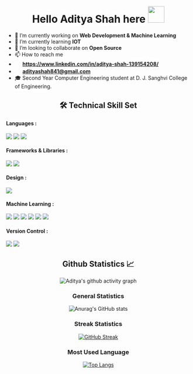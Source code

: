 
<h1 align="center"> Hello Aditya Shah here <img src="https://raw.githubusercontent.com/NoobMahbub/NoobMahbub/main/Wave.gif" width="45vh" height:"45vh"/> </h1>


  - 🔭 I’m currently working on **Web Development & Machine Learning** 
  - 🌱 I’m currently learning **IOT**
  - 👯 I’m looking to collaborate on **Open Source**
  - 📫 How to reach me 
  - <img src='https://img.shields.io/badge/LinkedIn-0077B5?style=for-the-badge&logo=linkedin&logoColor=white' height="17"/> **https://www.linkedin.com/in/aditya-shah-139154208/**
  - <img src= 'https://img.shields.io/badge/Gmail-D14836?style=for-the-badge&logo=gmail&logoColor=white' height="17"/> **adityashah841@gmail.com**
  - 🎓 Second Year Computer Engineering student at D. J. Sanghvi College of Engineering.
  
### <h2 align="center">🛠️ Technical Skill Set</h2>
 <h4>Languages :</h4> 
  
 <img src="https://camo.githubusercontent.com/6cbecd63a9a8f83ee186885c446938820ffa8304942a284ee6e1e2acb2bfd822/68747470733a2f2f696d672e736869656c64732e696f2f62616467652f6a6176612d2532334544384230302e7376673f7374796c653d666f722d7468652d6261646765266c6f676f3d6a617661266c6f676f436f6c6f723d7768697465" />  <img src='https://camo.githubusercontent.com/5859172b2d0854f4d70d35118ae1fbb8d92f967ea654f1bb1bdae4a346d03926/68747470733a2f2f696d672e736869656c64732e696f2f62616467652f632d2532333030353939432e7376673f7374796c653d666f722d7468652d6261646765266c6f676f3d63266c6f676f436f6c6f723d7768697465'/> <img src='https://camo.githubusercontent.com/a1b2dac5667822ee0d98ae6d799da61987fd1658dfeb4d2ca6e3c99b1535ebd8/68747470733a2f2f696d672e736869656c64732e696f2f62616467652f707974686f6e2d3336373041303f7374796c653d666f722d7468652d6261646765266c6f676f3d707974686f6e266c6f676f436f6c6f723d666664643534'/>
 
 <h4>Frameworks & Libraries :</h4> 
 
 
 <img src='https://camo.githubusercontent.com/b92df6010fa9372dafa7b14aa96fe86d6a8c9175fbc8253b3c044aaa004ecf7e/68747470733a2f2f696d672e736869656c64732e696f2f62616467652f416e61636f6e64612d2532333434413833332e7376673f7374796c653d666f722d7468652d6261646765266c6f676f3d616e61636f6e6461266c6f676f436f6c6f723d7768697465'/> <img src='https://img.shields.io/badge/MySQL-00000F?style=for-the-badge&logo=mysql&logoColor=white'/>
 
 <h4>Design :</h4>
 <img src='https://aleen42.github.io/badges/src/photoshop.svg'/>
 
 <h4>Machine Learning :</h4> 
 
 <img src='https://camo.githubusercontent.com/96796a43b2c70f9c57f3ad251efd2073b828ab3037e4af502c7c409f9564d2b7/68747470733a2f2f696d672e736869656c64732e696f2f62616467652f4b657261732d2532334430303030302e7376673f7374796c653d666f722d7468652d6261646765266c6f676f3d4b65726173266c6f676f436f6c6f723d7768697465'/> <img src='https://camo.githubusercontent.com/a1c5e9056e3be1e1058d8517b025af60f61f75395a78245776db71a7703aff9c/68747470733a2f2f696d672e736869656c64732e696f2f62616467652f6e756d70792d2532333031333234332e7376673f7374796c653d666f722d7468652d6261646765266c6f676f3d6e756d7079266c6f676f436f6c6f723d7768697465'/> <img src='https://camo.githubusercontent.com/f737c8a9e60949e59f80fcca0b0019df76efb3c8ae56d38736bb93e44b447000/68747470733a2f2f696d672e736869656c64732e696f2f62616467652f70616e6461732d2532333135303435382e7376673f7374796c653d666f722d7468652d6261646765266c6f676f3d70616e646173266c6f676f436f6c6f723d7768697465'/> <img src='https://camo.githubusercontent.com/2f9c3edd9ff2d48dd262b930c3f5faf9d5956ae61661f2df1d4c941f143d36c8/68747470733a2f2f696d672e736869656c64732e696f2f62616467652f506c6f746c792d2532333346344637352e7376673f7374796c653d666f722d7468652d6261646765266c6f676f3d706c6f746c79266c6f676f436f6c6f723d7768697465'/>  <img src='https://camo.githubusercontent.com/5e8b6493343a841ed161f1862e7de688f67ba8809ad0a76a8f04af618ab2c3bf/68747470733a2f2f696d672e736869656c64732e696f2f62616467652f7363696b69742d2d6c6561726e2d2532334637393331452e7376673f7374796c653d666f722d7468652d6261646765266c6f676f3d7363696b69742d6c6561726e266c6f676f436f6c6f723d7768697465'/> <img src='https://camo.githubusercontent.com/fec001b73f0253a3b7036f8cd5135d35797f0db64e9399903fc62e588e15ef43/68747470733a2f2f696d672e736869656c64732e696f2f62616467652f54656e736f72466c6f772d2532334646364630302e7376673f7374796c653d666f722d7468652d6261646765266c6f676f3d54656e736f72466c6f77266c6f676f436f6c6f723d7768697465'/> 
    
 <h4>Version Control :</h4> 
 
 <img src='https://camo.githubusercontent.com/ec0d32e85caf4723d5182a75338c89f85a2c3679aed0c46c9ee9fd1c8dc2a316/68747470733a2f2f696d672e736869656c64732e696f2f62616467652f6769742d2532334630353033332e7376673f7374796c653d666f722d7468652d6261646765266c6f676f3d676974266c6f676f436f6c6f723d7768697465'/> <img src='https://camo.githubusercontent.com/f6d50128cb007f85916b7a899da5d94f654dce35a37331c8d28573aef46f4274/68747470733a2f2f696d672e736869656c64732e696f2f62616467652f6769746875622d2532333132313031312e7376673f7374796c653d666f722d7468652d6261646765266c6f676f3d676974687562266c6f676f436f6c6f723d7768697465'/> 

 <div align='center' >
  
  ### <h2 align="center">Github Statistics 📈</h2>
  ![Aditya's github activity graph](https://activity-graph.herokuapp.com/graph?username=adityashah841&theme=react-dark&hide_border=true)
  
   ### <h3 align="center">General Statistics</h3>
  ![Anurag's GitHub stats](https://github-readme-stats.vercel.app/api?username=adityashah841&theme=github_dark&show_icons=true&hide_border=true&card_width=600)
  
  ### <h3 align="center">Streak Statistics </h2>
  [![GitHub Streak](https://github-readme-streak-stats.herokuapp.com/?user=adityashah841&theme=holi-theme&hide_border=true&card_width=600)](https://git.io/streak-stats)
  
  
  ### <h3 align="center">Most Used Language</h3>
  [![Top Langs](https://github-readme-stats.vercel.app/api/top-langs/?username=adityashah841&layout=compact&theme=github_dark&hide_border=true&card_width=600)](https://github.com/PRACHIP09/github-readme-stats)
  
 <div/>
